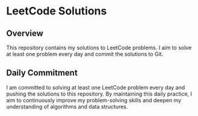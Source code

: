 # LeetCode Solutions

## Overview
This repository contains my solutions to LeetCode problems. I aim to solve at least one problem every day and commit the solutions to Git. 

## Daily Commitment
I am committed to solving at least one LeetCode problem every day and pushing the solutions to this repository. By maintaining this daily practice, I aim to continuously improve my problem-solving skills and deepen my understanding of algorithms and data structures.


